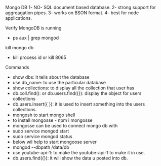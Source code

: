 Mongo DB
1- NO- SQL document based database.
2- strong support for aggreagation pipes.
3- works on BSON format.
4- best for node applications.

Verify MongoDB is running
- ps aux | grep mongod

kill mongo db
- kill process id or kill 8065

Commands
- show dbs: it tells about the database
- use db_name: to use the particular database
- show collections: to display all the collection that user has
- db.coll.find(): or db.users.find({}): display the object for users collections
- db.users.insert({ }): it is used to insert something into the users collections.
- mongosh to start mongo shell
- to install mongosse - npm i mongosse
- mongosse can be used to connect mongo db with 
- sudo service mongod start
- sudo service mongod status
- below wil help to start mongoose server
- mongod --dbpath /data/db
- use youtube-api-1: to make the youtube-api-1 to make it in use.
- db.users.find({}): it will show the data u posted into db.



